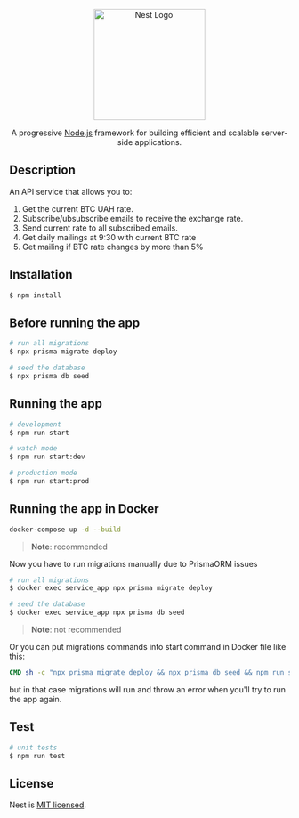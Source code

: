<p align="center">
  <a href="http://nestjs.com/" target="blank"><img src="https://nestjs.com/img/logo-small.svg" width="200" alt="Nest Logo" /></a>
</p>

[circleci-image]: https://img.shields.io/circleci/build/github/nestjs/nest/master?token=abc123def456
[circleci-url]: https://circleci.com/gh/nestjs/nest

  <p align="center">A progressive <a href="http://nodejs.org" target="_blank">Node.js</a> framework for building efficient and scalable server-side applications.</p>
    <p align="center">
</p>
  <!--[![Backers on Open Collective](https://opencollective.com/nest/backers/badge.svg)](https://opencollective.com/nest#backer)
  [![Sponsors on Open Collective](https://opencollective.com/nest/sponsors/badge.svg)](https://opencollective.com/nest#sponsor)-->

## Description

An API service that allows you to:
1. Get the current BTC UAH rate.
2. Subscribe/ubsubscribe emails to receive the exchange rate.
3. Send current rate to all subscribed emails.
4. Get daily mailings at 9:30 with current BTC rate
5. Get mailing if BTC rate changes by more than 5%
## Installation

```bash
$ npm install
```

## Before running the app

```bash
# run all migrations
$ npx prisma migrate deploy

# seed the database
$ npx prisma db seed
```

## Running the app

```bash
# development
$ npm run start

# watch mode
$ npm run start:dev

# production mode
$ npm run start:prod
```

## Running the app in Docker

```bash
docker-compose up -d --build
```
>**Note**: recommended

Now you have to run migrations manually due to PrismaORM issues

```bash
# run all migrations
$ docker exec service_app npx prisma migrate deploy

# seed the database
$ docker exec service_app npx prisma db seed
```
>**Note**: not recommended

Or you can put migrations commands into start command in Docker file like this:
```Dockerfile
CMD sh -c "npx prisma migrate deploy && npx prisma db seed && npm run start:prod"
```
but in that case migrations will run and throw an error when you'll try to run the app again.

## Test

```bash
# unit tests
$ npm run test
```

## License

Nest is [MIT licensed](LICENSE).
